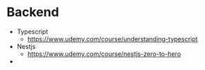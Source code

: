 # Backend

* Typescript
    * https://www.udemy.com/course/understanding-typescript
* Nestjs
    * https://www.udemy.com/course/nestjs-zero-to-hero
* 
